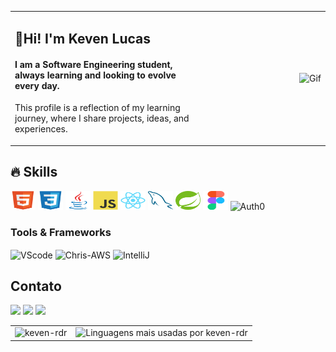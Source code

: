 <table>
  <tr>
    <td style="vertical-align: top; width: 60%;">
      <h2>👋Hi! I'm Keven Lucas</h2>
      <p>
        <h4>I am a Software Engineering student, always learning and looking to evolve every day.</h4>
        This profile is a reflection of my learning journey, where I share projects, ideas, and experiences.
      </p>
    </td>
    <td style="text-align: right; width: 40%;">
<img src="https://media3.giphy.com/media/v1.Y2lkPTc5MGI3NjExbG5semtwbWF2ZGkwYWlybDdkc2Y3em85ZDJqaW9jNXFmOGdpend4byZlcD12MV9pbnRlcm5hbF9naWZfYnlfaWQmY3Q9Zw/3o7TKx997XonqmAGU8/giphy.gif" alt="Gif" height="150px" />
    </td>
  </tr>
</table>



## 🔥 Skills
<!-- Skills: Programming Languages -->
  <div style="flex-basis: 48%;">
  <p align="left">
    <img alt="HTML" height="30" width="40" src="https://raw.githubusercontent.com/devicons/devicon/master/icons/html5/html5-original.svg" />
    <img alt="CSS" height="30" width="40" src="https://raw.githubusercontent.com/devicons/devicon/master/icons/css3/css3-original.svg" />
    <img alt="Java" height="30" width="40" src="https://raw.githubusercontent.com/devicons/devicon/master/icons/java/java-original.svg" />
    <img alt="JavaScript" height="30" width="40" src="https://raw.githubusercontent.com/devicons/devicon/master/icons/javascript/javascript-original.svg" />
    <img alt="React" height="30" width="40" src="https://raw.githubusercontent.com/devicons/devicon/master/icons/react/react-original.svg" />
    <img alt="MySQL" height="30" width="40" src="https://raw.githubusercontent.com/devicons/devicon/master/icons/mysql/mysql-original.svg" />
    <img alt="Spring Boot" height="30" width="40" src="https://raw.githubusercontent.com/devicons/devicon/master/icons/spring/spring-original.svg" />
    <img alt="Figma" height="30" width="40" src="https://raw.githubusercontent.com/devicons/devicon/master/icons/figma/figma-original.svg" />
<img alt="Auth0" height="30" src="https://cdn.auth0.com/styleguide/components/1.0.8/media/logos/img/badge.png" />

  </p>
</div>
  
  <!-- Skills: Tools & Frameworks -->
  <div style="flex-basis: 48%;">
    <h3>Tools & Frameworks</h3>
    <img align="center" alt="VScode" height="30" width="40" src="https://cdn.jsdelivr.net/gh/devicons/devicon/icons/vscode/vscode-original.svg">
    <img align="center" alt="Chris-AWS" height="30" width="40" src="https://cdn.jsdelivr.net/gh/devicons/devicon/icons/git/git-original.svg">
    <img align="center" alt="IntelliJ" height="30" width="40" src="https://cdn.jsdelivr.net/gh/devicons/devicon/icons/intellij/intellij-original.svg">
  </div>
  
  
  ## Contato
 
<div> 
  
  <a href="https://www.instagram.com/kevenlucasr/" target="_blank"><img src="https://img.shields.io/badge/-Instagram-%23E4405F?style=for-the-badge&logo=instagram&logoColor=white" target="_blank"></a>
  <a href = "mailto:kevenlucas2015@gmail.com"><img src="https://img.shields.io/badge/-Gmail-%23333?style=for-the-badge&logo=gmail&logoColor=white" target="_blank"></a>
  <a href="https://www.linkedin.com/in/keven-lucas-rodrigues-b9aa69296/" target="_blank"><img src="https://img.shields.io/badge/-LinkedIn-%230077B5?style=for-the-badge&logo=linkedin&logoColor=white" target="_blank"></a> 
  
</div>

<table>
 <tr>
  <td>
    <img src="https://github-readme-stats.vercel.app/api?username=keven-rdr&show_icons=true&theme=default&hide_border=true" alt="keven-rdr" />
  </td>
  <td>
    <img src="http://github-profile-summary-cards.vercel.app/api/cards/repos-per-language?username=keven-rdr&theme=default" alt="Linguagens mais usadas por keven-rdr" />
  </td>
</tr>

</table>









